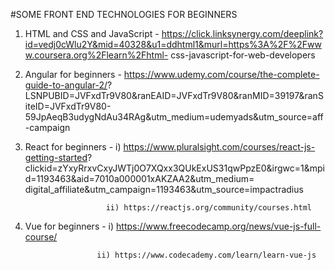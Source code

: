 #SOME FRONT END TECHNOLOGIES FOR BEGINNERS

1. HTML and CSS and JavaScript - https://click.linksynergy.com/deeplink?id=vedj0cWlu2Y&mid=40328&u1=ddhtml1&murl=https%3A%2F%2Fwww.coursera.org%2Flearn%2Fhtml-
css-javascript-for-web-developers

2. Angular for beginners - https://www.udemy.com/course/the-complete-guide-to-angular-2/?
LSNPUBID=JVFxdTr9V80&ranEAID=JVFxdTr9V80&ranMID=39197&ranSiteID=JVFxdTr9V80-59JpAeqB3udygNdAu34RAg&utm_medium=udemyads&utm_source=aff-campaign

3. React for beginners - i) https://www.pluralsight.com/courses/react-js-getting-started?
                         clickid=zYxyRrxvCxyJWTj0O7XQxx3QUkExUS31qwPpzE0&irgwc=1&mpid=1193463&aid=7010a000001xAKZAA2&utm_medium=
                         digital_affiliate&utm_campaign=1193463&utm_source=impactradius
                         
                         ii) https://reactjs.org/community/courses.html
 
4. Vue for beginners - i) https://www.freecodecamp.org/news/vue-js-full-course/

                       ii) https://www.codecademy.com/learn/learn-vue-js
